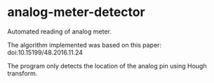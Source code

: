 # analog-meter-detector
Automated reading of analog meter.

The algorithm implemented was based on this paper: doi:10.15199/48.2016.11.24

The program only detects the location of the analog pin using Hough transform.
